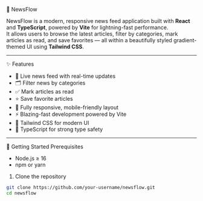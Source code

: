  📰 NewsFlow

NewsFlow is a modern, responsive news feed application built with **React** and **TypeScript**, powered by **Vite** for lightning-fast performance.  
It allows users to browse the latest articles, filter by categories, mark articles as read, and save favorites — all within a beautifully styled gradient-themed UI using **Tailwind CSS**.

---

 ✨ Features

- 📡 Live news feed with real-time updates
- 🗂️ Filter news by categories
- ✅ Mark articles as read
- ⭐ Save favorite articles
- 📱 Fully responsive, mobile-friendly layout
- ⚡ Blazing-fast development powered by Vite
- 💅 Tailwind CSS for modern UI
- 🔐 TypeScript for strong type safety

---
 🚀 Getting Started
Prerequisites
- Node.js ≥ 16
- npm or yarn

1. Clone the repository
```bash
git clone https://github.com/your-username/newsflow.git
cd newsflow
